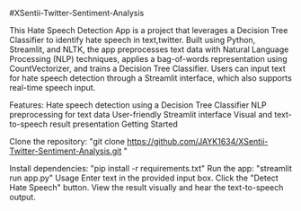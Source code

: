 #XSentii-Twitter-Sentiment-Analysis

This Hate Speech Detection App is a project that leverages a Decision Tree Classifier to identify hate speech in text,twitter. Built using Python, Streamlit, and NLTK, the app preprocesses text data with Natural Language Processing (NLP) techniques, applies a bag-of-words representation using CountVectorizer, and trains a Decision Tree Classifier. Users can input text for hate speech detection through a Streamlit interface, which also supports real-time speech input.

Features:
 Hate speech detection using a Decision Tree Classifier
 NLP preprocessing for text data
 User-friendly Streamlit interface
 Visual and text-to-speech result presentation
 Getting Started
 

Clone the repository: "git clone https://github.com/JAYK1634/XSentii-Twitter-Sentiment-Analysis.git "

Install dependencies: "pip install -r requirements.txt"
Run the app: "streamlit run app.py"
Usage
Enter text in the provided input box.
Click the "Detect Hate Speech" button.
View the result visually and hear the text-to-speech output.
